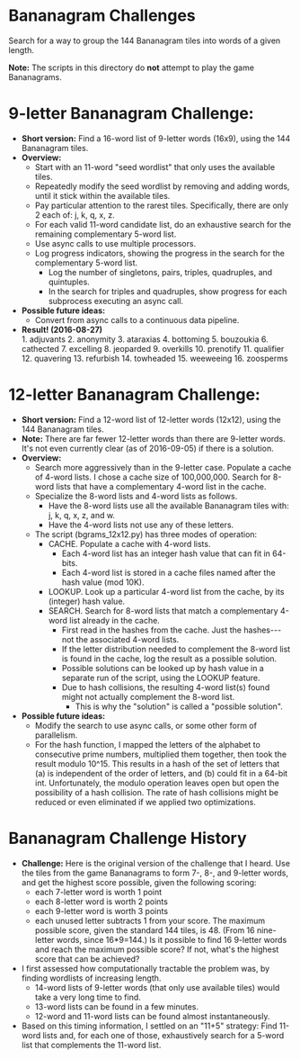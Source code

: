 # Bananagram Challenges

Search for a way to group the 144 Bananagram tiles into words of a given length.

**Note:** The scripts in this directory do **not** attempt to play the game Bananagrams.

# 9-letter Bananagram Challenge:

* **Short version:** Find a 16-word list of 9-letter words (16x9), using the 144 Bananagram tiles.
* **Overview:**
  * Start with an 11-word "seed wordlist" that only uses the available tiles.
  * Repeatedly modify the seed wordlist by removing and adding words, until it stick within the available tiles.
  * Pay particular attention to the rarest tiles.  Specifically, there are only 2 each of: j, k, q, x, z. 
  * For each valid 11-word candidate list, do an exhaustive search for the remaining complementary 5-word list.
  * Use async calls to use multiple processors.
  * Log progress indicators, showing the progress in the search for the complementary 5-word list.
    * Log the number of singletons, pairs, triples, quadruples, and quintuples.
    * In the search for triples and quadruples, show progress for each subprocess executing an async call.
* **Possible future ideas:**
  * Convert from async calls to a continuous data pipeline.
* **Result! (2016-08-27)**
  <div class="decimal">
  1.  adjuvants
  2.  anonymity
  3.  ataraxias
  4.  bottoming
  5.  bouzoukia
  6.  cathected
  7.  excelling
  8.  jeoparded
  9.  overkills
  10. prenotify
  11. qualifier
  12. quavering
  13. refurbish
  14. towheaded
  15. weeweeing
  16. zoosperms
  </style>
 
# 12-letter Bananagram Challenge:

* **Short version:** Find a 12-word list of 12-letter words (12x12), using the 144 Bananagram tiles.
* **Note:** There are far fewer 12-letter words than there are 9-letter words.  It's not even currently
  clear (as of 2016-09-05) if there is a solution.
* **Overview:**
  * Search more aggressively than in the 9-letter case.
    Populate a cache of 4-word lists.
    I chose a cache size of 100,000,000.
    Search for 8-word lists that have a complementary 4-word list in the cache.
  * Specialize the 8-word lists and 4-word lists as follows.
    * Have the 8-word lists use all the available Bananagram tiles with: j, k, q, x, z, and w.
    * Have the 4-word lists not use any of these letters.
  * The script (bgrams_12x12.py) has three modes of operation:
    * CACHE.  Populate a cache with 4-word lists.
      * Each 4-word list has an integer hash value that can fit in 64-bits.
      * Each 4-word list is stored in a cache files named after the hash value (mod 10K).
    * LOOKUP.  Look up a particular 4-word list from the cache, by its (integer) hash value.
    * SEARCH.  Search for 8-word lists that match a complementary 4-word list already in the cache.
      * First read in the hashes from the cache.  Just the hashes---not the associated 4-word lists.
      * If the letter distribution needed to complement the 8-word list is found in the cache, log the result as a possible solution.
      * Possible solutions can be looked up by hash value in a separate run of the script, using the LOOKUP feature.
      * Due to hash collisions, the resulting 4-word list(s) found might not actually complement the 8-word list.
        * This is why the "solution" is called a "possible solution".
* **Possible future ideas:**
  * Modify the search to use async calls, or some other form of parallelism.
  * For the hash function, I mapped the letters of the alphabet to consecutive prime numbers, multiplied them together, then took the result modulo 10^15.
    This results in a hash of the set of letters that
      (a) is independent of the order of letters, and
      (b) could fit in a 64-bit int.
    Unfortunately, the modulo operation leaves open but open the possibility of a hash collision.
    The rate of hash collisions might be reduced or even eliminated if we applied two optimizations.

# Bananagram Challenge History
 
* **Challenge:** Here is the original version of the challenge that I heard.
  Use the tiles from the game Bananagrams to form 7-, 8-, and 9-letter words,
  and get the highest score possible, given the following scoring:
  * each 7-letter word is worth 1 point
  * each 8-letter word is worth 2 points
  * each 9-letter word is worth 3 points
  * each unused letter subtracts 1 from your score.
  The maximum possible score, given the standard 144 tiles, is 48.
    (From 16 nine-letter words, since 16*9=144.)
  Is it possible to find 16 9-letter words and reach the maximum possible score?
  If not, what's the highest score that can be achieved?
* I first assessed how computationally tractable the problem was, by finding wordlists of increasing length.
  * 14-word lists of 9-letter words (that only use available tiles) would take a very long time to find.
  * 13-word lists can be found in a few minutes.
  * 12-word and 11-word lists can be found almost instantaneously.
* Based on this timing information, I settled on an "11+5" strategy:
  Find 11-word lists and, for each one of those, exhaustively search for a 5-word list that complements the 11-word list.
